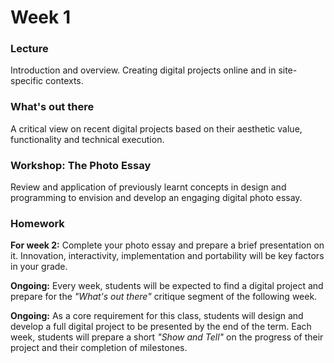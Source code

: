 # Week 1

### Lecture

Introduction and overview. Creating digital projects online and in site-specific contexts.

### What's out there

A critical view on recent digital projects based on their aesthetic value, functionality and technical execution.

### Workshop: The Photo Essay

Review and application of previously learnt concepts in design and programming to envision and develop an engaging digital photo essay.

### Homework

**For week 2:** Complete your photo essay and prepare a brief presentation on it. Innovation, interactivity, implementation and portability will be key factors in your grade.  

**Ongoing:** Every week, students will be expected to find a digital project and prepare for the *"What's out there"* critique segment of the following week.  

**Ongoing:** As a core requirement for this class, students will design and develop a full digital project to be presented by the end of the term. Each week, students will prepare a short *"Show and Tell"* on the progress of their project and their completion of milestones.  

